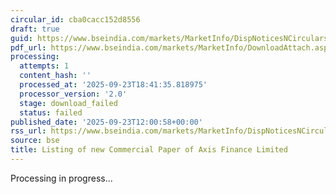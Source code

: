 ```yaml
---
circular_id: cba0cacc152d8556
draft: true
guid: https://www.bseindia.com/markets/MarketInfo/DispNoticesNCirculars.aspx?Noticeid={B8BCE744-CA05-414A-93E9-F3CE6DC3C7E0}&noticeno=20250923-46&dt=09/23/2025&icount=46&totcount=84&flag=0
pdf_url: https://www.bseindia.com/markets/MarketInfo/DownloadAttach.aspx?id=20250923-46&attachedId=
processing:
  attempts: 1
  content_hash: ''
  processed_at: '2025-09-23T18:41:35.818975'
  processor_version: '2.0'
  stage: download_failed
  status: failed
published_date: '2025-09-23T12:00:58+00:00'
rss_url: https://www.bseindia.com/markets/MarketInfo/DispNoticesNCirculars.aspx?Noticeid={B8BCE744-CA05-414A-93E9-F3CE6DC3C7E0}&noticeno=20250923-46&dt=09/23/2025&icount=46&totcount=84&flag=0
source: bse
title: Listing of new Commercial Paper of Axis Finance Limited
---
```


Processing in progress...